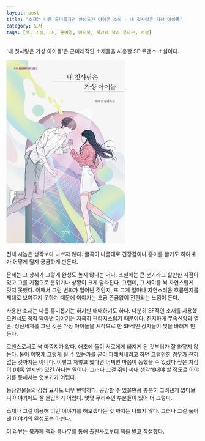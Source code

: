 ```yaml
---
layout: post
title: "소재는 나름 흥미롭지만 완성도가 아쉬운 소설 - 내 첫사랑은 가상 아이돌"
category: 도서
tags: [책, 소설, SF, 윤여경, 이지북, 북카페 책과 콩나무, 서평]
---
```


'내 첫사랑은 가상 아이돌'은
근미래적인 소재들을 사용한 SF 로맨스 소설이다.

![표지](/images/my-first-love-is-virtual-idol-book-h480.jpg)

전체 시놉은 생각보다 나쁘지 않다.
굴곡이 나름대로 긴장감이나 흥미를 끌기도 하여
뒤가 어떻게 될지 궁금하게 만든다.

문제는 그 상세가 그렇게 완성도 높지 않다는 거다.
소설에는 큰 분기라고 할만한 지점이 있고
그를 기점으로 분위기나 상황이 크게 달라진다.
그런데, 그 사이를 썩 자연스럽게 잇지 못했다.
어째서 그런 변화가 일어난 것인지,
또 그게 얼마나 자연스러운 흐름인지를 제대로 보여주지 못하기 때문에
이야기는 조금 뜬금없이 전환되는 느낌이 든다.

사용한 소재는 나름 흥미롭기는 하지만 애매하기도 하다.
다분히 SF적인 소재를 사용했으면서도
정작 담아낸 이야기는 지극히 판타지스럽기 때문이다.
진지하게 무속신앙과 영혼, 정신세계를 그린 것은
가상 아이돌을 시작으로 한 SF적인 장치들이 빛을 바래게 만든다.

로맨스로서도 썩 마뜩지가 않다.
애초에 둘이 서로에게 빠지게 된 것부터가 잘 와닿지 않는다.
둘이 어떻게 그렇게 될 수 있는가를 굳이 파해쳐내려고 하면 그럴만한 경우가 전혀 없는 것까지는 아니다.
이렇고 저렇고 했다면 어쩌면 마음이 동했을 수 있겠다 싶은 지점이 (비록 옅지만) 있긴 하다는 말이다.
그러나 그걸 쥐어 짜내 생각해내야 할 정도로 이야기를 통해서는 엿보기가 어렵다.

등장인물들의 감정 묘사도 너무 빈약하다.
공감할 수 있을만큼 충분히 그려낸게 없다보니
이야기에도 잘 몰입하기 어렵다.
몇몇 무리수인 부분들이 있어 더 그렇다.

소재나 그걸 이용해 이런 이야기를 해보겠다는 것 까지는 나쁘지 않다.
그러나 그걸 풀어낸 이야기의 완성도는 아쉽다.



<div class="im im-info">
이 리뷰는 북카페 책과 콩나무를 통해 출판사로부터 책을 받고 작성했다.
</div>
